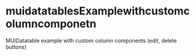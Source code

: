 # muidatatablesExamplewithcustomcolumncomponetn
MUIDatatable example with custom column components (edit, delete buttons)
